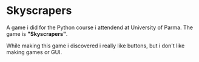 # Skyscrapers

A game i did for the Python course i attendend at University of Parma.
The game is <b>"Skyscrapers"</b>.

While making this game i discovered i really like buttons, but i don't like making games or GUI.
